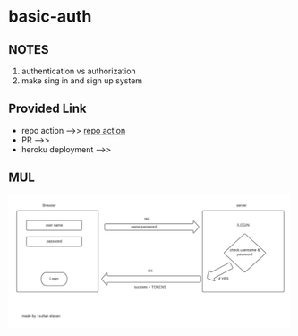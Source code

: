 # basic-auth


## NOTES

1. authentication vs authorization 
2. make sing in and sign up system


## Provided Link

- repo action -->> [repo action](https://github.com/sultan-elayan/basic-auth/actions)
- PR -->> []()
- heroku deployment -->> []()


## MUL

![MUL](LAB-06.jpeg)
